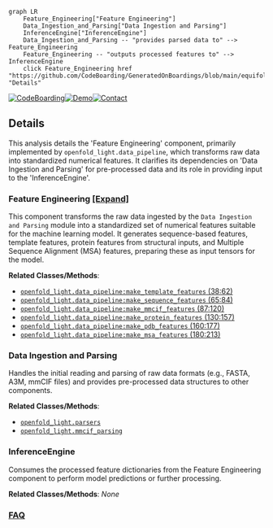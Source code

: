 ```mermaid
graph LR
    Feature_Engineering["Feature Engineering"]
    Data_Ingestion_and_Parsing["Data Ingestion and Parsing"]
    InferenceEngine["InferenceEngine"]
    Data_Ingestion_and_Parsing -- "provides parsed data to" --> Feature_Engineering
    Feature_Engineering -- "outputs processed features to" --> InferenceEngine
    click Feature_Engineering href "https://github.com/CodeBoarding/GeneratedOnBoardings/blob/main/equifold/Feature_Engineering.md" "Details"
```

[![CodeBoarding](https://img.shields.io/badge/Generated%20by-CodeBoarding-9cf?style=flat-square)](https://github.com/CodeBoarding/GeneratedOnBoardings)[![Demo](https://img.shields.io/badge/Try%20our-Demo-blue?style=flat-square)](https://www.codeboarding.org/demo)[![Contact](https://img.shields.io/badge/Contact%20us%20-%20contact@codeboarding.org-lightgrey?style=flat-square)](mailto:contact@codeboarding.org)

## Details

This analysis details the 'Feature Engineering' component, primarily implemented by `openfold_light.data_pipeline`, which transforms raw data into standardized numerical features. It clarifies its dependencies on 'Data Ingestion and Parsing' for pre-processed data and its role in providing input to the 'InferenceEngine'.

### Feature Engineering [[Expand]](./Feature_Engineering.md)
This component transforms the raw data ingested by the `Data Ingestion and Parsing` module into a standardized set of numerical features suitable for the machine learning model. It generates sequence-based features, template features, protein features from structural inputs, and Multiple Sequence Alignment (MSA) features, preparing these as input tensors for the model.


**Related Classes/Methods**:

- <a href="https://github.com/genentech/equifold/blob/main/openfold_light/data_pipeline.py#L38-L62" target="_blank" rel="noopener noreferrer">`openfold_light.data_pipeline:make_template_features` (38:62)</a>
- <a href="https://github.com/genentech/equifold/blob/main/openfold_light/data_pipeline.py#L65-L84" target="_blank" rel="noopener noreferrer">`openfold_light.data_pipeline:make_sequence_features` (65:84)</a>
- <a href="https://github.com/genentech/equifold/blob/main/openfold_light/data_pipeline.py#L87-L120" target="_blank" rel="noopener noreferrer">`openfold_light.data_pipeline:make_mmcif_features` (87:120)</a>
- <a href="https://github.com/genentech/equifold/blob/main/openfold_light/data_pipeline.py#L130-L157" target="_blank" rel="noopener noreferrer">`openfold_light.data_pipeline:make_protein_features` (130:157)</a>
- <a href="https://github.com/genentech/equifold/blob/main/openfold_light/data_pipeline.py#L160-L177" target="_blank" rel="noopener noreferrer">`openfold_light.data_pipeline:make_pdb_features` (160:177)</a>
- <a href="https://github.com/genentech/equifold/blob/main/openfold_light/data_pipeline.py#L180-L213" target="_blank" rel="noopener noreferrer">`openfold_light.data_pipeline:make_msa_features` (180:213)</a>


### Data Ingestion and Parsing
Handles the initial reading and parsing of raw data formats (e.g., FASTA, A3M, mmCIF files) and provides pre-processed data structures to other components.


**Related Classes/Methods**:

- <a href="https://github.com/genentech/equifold/blob/main/openfold_light/parsers.py" target="_blank" rel="noopener noreferrer">`openfold_light.parsers`</a>
- <a href="https://github.com/genentech/equifold/blob/main/openfold_light/mmcif_parsing.py" target="_blank" rel="noopener noreferrer">`openfold_light.mmcif_parsing`</a>


### InferenceEngine
Consumes the processed feature dictionaries from the Feature Engineering component to perform model predictions or further processing.


**Related Classes/Methods**: _None_



### [FAQ](https://github.com/CodeBoarding/GeneratedOnBoardings/tree/main?tab=readme-ov-file#faq)